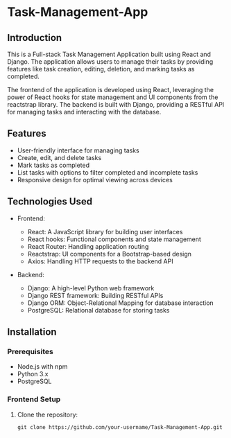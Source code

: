 # Task-Management-App

## Introduction

This is a Full-stack Task Management Application built using React and Django. The application allows users to manage their tasks by providing features like task creation, editing, deletion, and marking tasks as completed.

The frontend of the application is developed using React, leveraging the power of React hooks for state management and UI components from the reactstrap library. The backend is built with Django, providing a RESTful API for managing tasks and interacting with the database.

## Features

- User-friendly interface for managing tasks
- Create, edit, and delete tasks
- Mark tasks as completed
- List tasks with options to filter completed and incomplete tasks
- Responsive design for optimal viewing across devices

## Technologies Used

- Frontend:
  - React: A JavaScript library for building user interfaces
  - React hooks: Functional components and state management
  - React Router: Handling application routing
  - Reactstrap: UI components for a Bootstrap-based design
  - Axios: Handling HTTP requests to the backend API

- Backend:
  - Django: A high-level Python web framework
  - Django REST framework: Building RESTful APIs
  - Django ORM: Object-Relational Mapping for database interaction
  - PostgreSQL: Relational database for storing tasks

## Installation

### Prerequisites

- Node.js with npm
- Python 3.x
- PostgreSQL

### Frontend Setup

1. Clone the repository:

   ```shell
   git clone https://github.com/your-username/Task-Management-App.git
